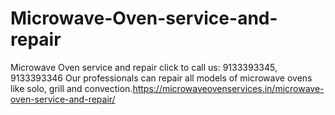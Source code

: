 # Microwave-Oven-service-and-repair
Microwave Oven service and repair click to call us: 9133393345, 9133393346   Our professionals can repair all models of microwave ovens like solo, grill and convection.https://microwaveovenservices.in/microwave-oven-service-and-repair/

